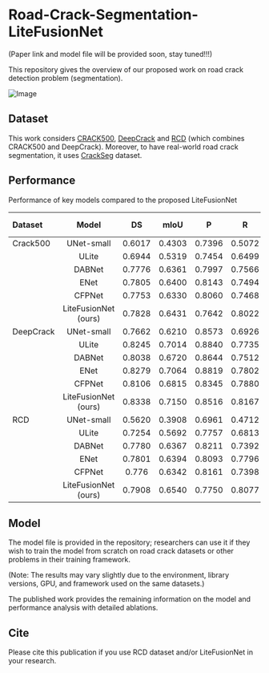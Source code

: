 # Road-Crack-Segmentation-LiteFusionNet
(Paper link and model file will be provided soon, stay tuned!!!)

This repository gives the overview of our proposed work on road crack detection problem (segmentation).


![Image](https://github.com/user-attachments/assets/1d419394-7ec9-4882-be6c-830a3402a8d9)


## Dataset
This work considers [CRACK500](https://github.com/fyangneil/pavement-crack-detection), [DeepCrack](https://github.com/yhlleo/DeepCrack/tree/master) and [RCD]() (which combines CRACK500 and DeepCrack). Moreover, to have real-world road crack segmentation, it uses [CrackSeg](https://github.com/TRMetaGroup/CrackSeg) dataset.

## Performance
Performance of key models compared to the proposed LiteFusionNet



|Dataset | Model | DS | mIoU | P | R | Params | GFLOPs | Inference (ms) | 
|:--------|:----:|:---:|:--:|:--:|:--:|:--:|:--:|:--:|		
| Crack500 | UNet-small | 0.6017 | 0.4303 | 0.7396 | 0.5072 | 0.537M | 4.930 | 1.23 |
|          | ULite      | 0.6944 | 0.5319 | 0.7454 | 0.6499 | 0.878M | 1.183 | 1.55 |
|          | DABNet     | 0.7776 | 0.6361 | 0.7997 | 0.7566 | 0.752M | 2.064 | 2.17 |
|          | ENet       | 0.7805 | 0.6400 | 0.8143 | 0.7494 | 0.349M | 0.836 | 4.07 |
|          | CFPNet     | 0.7753 | 0.6330 | 0.8060 | 0.7468 | 0.547M | 1.563 | 8.44 |
|          | LiteFusionNet (ours) | 0.7828 | 0.6431 | 0.7642 | 0.8022 |0.493M | 0.397 | 3.69 |
| DeepCrack | UNet-small | 0.7662 | 0.6210 | 0.8573 | 0.6926 | 0.537M | 4.930 | 1.27 |
|           | ULite      | 0.8245 | 0.7014 | 0.8840 | 0.7735 | 0.878M | 1.183 | 1.57 |
|           | DABNet     | 0.8038 | 0.6720 | 0.8644 | 0.7512 | 0.752M | 2.064 | 2.08 |
|           | ENet       | 0.8279 | 0.7064 | 0.8819 | 0.7802 | 0.349M | 0.836 | 4.06 |
|           | CFPNet     | 0.8106 | 0.6815 | 0.8345 | 0.7880 | 0.547M | 1.563 | 8.24 |
|           | LiteFusionNet (ours) | 0.8338 | 0.7150 | 0.8516 | 0.8167 | 0.493M | 0.397 | 3.58 |
| RCD     | UNet-small | 0.5620 | 0.3908 | 0.6961 | 0.4712 | 0.537M | 4.930 | 1.23 | 
|         | ULite      | 0.7254 | 0.5692 | 0.7757 | 0.6813 | 0.878M | 1.183 | 1.54 |
|         | DABNet     | 0.7780 | 0.6367 | 0.8211 | 0.7392 | 0.752M | 2.064 | 2.16 |
|         | ENet       | 0.7801 | 0.6394 | 0.8093 | 0.7796 | 0.349M | 0.836 | 4.69 |
|         | CFPNet     | 0.776  | 0.6342 | 0.8161 | 0.7398 | 0.547M | 1.563 | 8.25 |
|         | LiteFusionNet (ours) | 0.7908 | 0.6540 | 0.7750 | 0.8077 | 0.493M | 0.397 | 3.33 |


## Model
The model file is provided in the repository; researchers can use it if they wish to train the model from scratch on road crack datasets or other problems in their training framework.

(Note: The results may vary slightly due to the environment, library versions, GPU, and framework used on the same datasets.)

The published work provides the remaining information on the model and performance analysis with detailed ablations.



## Cite

Please cite this publication if you use RCD dataset and/or LiteFusionNet in your research.


